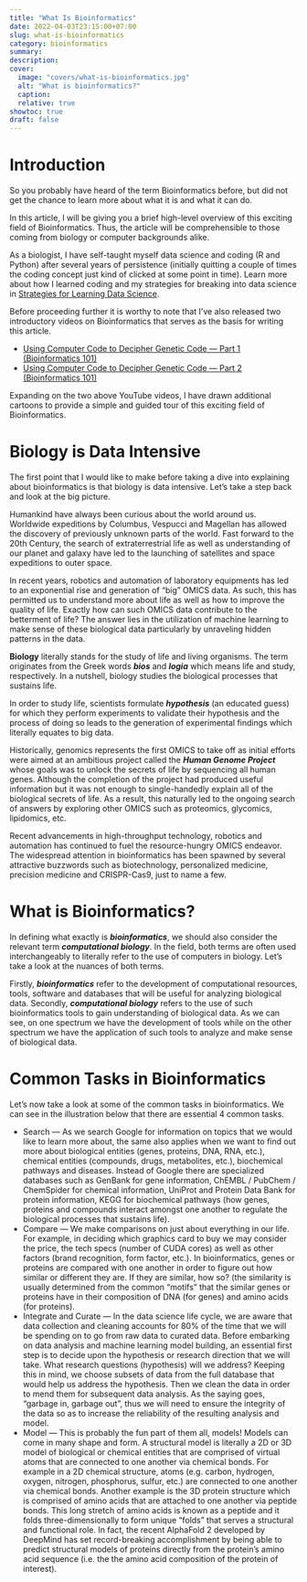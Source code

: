 ```yaml
---
title: "What Is Bioinformatics"
date: 2022-04-03T23:15:00+07:00
slug: what-is-bioinformatics
category: bioinformatics
summary:
description: 
cover:
  image: "covers/what-is-bioinformatics.jpg"
  alt: "What is bioinformatics?"
  caption: 
  relative: true
showtoc: true
draft: false
---
```


# Introduction

So you probably have heard of the term Bioinformatics before, but did not get the chance to learn more about what it is and what it can do.

In this article, I will be giving you a brief high-level overview of this exciting field of Bioinformatics. Thus, the article will be comprehensible to those coming from biology or computer backgrounds alike.

As a biologist, I have self-taught myself data science and coding (R and Python) after several years of persistence (initially quitting a couple of times the coding concept just kind of clicked at some point in time). Learn more about how I learned coding and my strategies for breaking into data science in [Strategies for Learning Data Science](https://towardsdatascience.com/strategies-for-learning-data-science-47053b58c19f).

Before proceeding further it is worthy to note that I’ve also released two introductory videos on Bioinformatics that serves as the basis for writing this article.
- [Using Computer Code to Decipher Genetic Code — Part 1 (Bioinformatics 101)](https://www.youtube.com/watch?v=p5iZxIT16KQ)
- [Using Computer Code to Decipher Genetic Code — Part 2 (Bioinformatics 101)](https://www.youtube.com/watch?v=ua08NV58Gew)

Expanding on the two above YouTube videos, I have drawn additional cartoons to provide a simple and guided tour of this exciting field of Bioinformatics.

# Biology is Data Intensive

The first point that I would like to make before taking a dive into explaining about bioinformatics is that biology is data intensive. Let’s take a step back and look at the big picture.

Humankind have always been curious about the world around us. Worldwide expeditions by Columbus, Vespucci and Magellan has allowed the discovery of previously unknown parts of the world. Fast forward to the 20th Century, the search of extraterrestrial life as well as understanding of our planet and galaxy have led to the launching of satellites and space expeditions to outer space.

In recent years, robotics and automation of laboratory equipments has led to an exponential rise and generation of “big” OMICS data. As such, this has permitted us to understand more about life as well as how to improve the quality of life. Exactly how can such OMICS data contribute to the betterment of life? The answer lies in the utilization of machine learning to make sense of these biological data particularly by unraveling hidden patterns in the data.

**Biology** literally stands for the study of life and living organisms. The term originates from the Greek words ***bios*** and ***logia*** which means life and study, respectively. In a nutshell, biology studies the biological processes that sustains life.

In order to study life, scientists formulate ***hypothesis*** (an educated guess) for which they perform experiments to validate their hypothesis and the process of doing so leads to the generation of experimental findings which literally equates to big data.

Historically, genomics represents the first OMICS to take off as initial efforts were aimed at an ambitious project called the ***Human Genome Project*** whose goals was to unlock the secrets of life by sequencing all human genes. Although the completion of the project had produced useful information but it was not enough to single-handedly explain all of the biological secrets of life. As a result, this naturally led to the ongoing search of answers by exploring other OMICS such as proteomics, glycomics, lipidomics, etc.

Recent advancements in high-throughput technology, robotics and automation has continued to fuel the resource-hungry OMICS endeavor. The widespread attention in bioinformatics has been spawned by several attractive buzzwords such as biotechnology, personalized medicine, precision medicine and CRISPR-Cas9, just to name a few.

# What is Bioinformatics?

In defining what exactly is ***bioinformatics***, we should also consider the relevant term ***computational biology***. In the field, both terms are often used interchangeably to literally refer to the use of computers in biology. Let’s take a look at the nuances of both terms.

Firstly, ***bioinformatics*** refer to the development of computational resources, tools, software and databases that will be useful for analyzing biological data. Secondly, ***computational biology*** refers to the use of such bioinformatics tools to gain understanding of biological data. As we can see, on one spectrum we have the development of tools while on the other spectrum we have the application of such tools to analyze and make sense of biological data.

# Common Tasks in Bioinformatics

Let’s now take a look at some of the common tasks in bioinformatics. We can see in the illustration below that there are essential 4 common tasks.

- Search — As we search Google for information on topics that we would like to learn more about, the same also applies when we want to find out more about biological entities (genes, proteins, DNA, RNA, etc.), chemical entities (compounds, drugs, metabolites, etc.), biochemical pathways and diseases. Instead of Google there are specialized databases such as GenBank for gene information, ChEMBL / PubChem / ChemSpider for chemical information, UniProt and Protein Data Bank for protein information, KEGG for biochemical pathways (how genes, proteins and compounds interact amongst one another to regulate the biological processes that sustains life).
- Compare — We make comparisons on just about everything in our life. For example, in deciding which graphics card to buy we may consider the price, the tech specs (number of CUDA cores) as well as other factors (brand recognition, form factor, etc.). In bioinformatics, genes or proteins are compared with one another in order to figure out how similar or different they are. If they are similar, how so? (the similarity is usually determined from the common “motifs” that the similar genes or proteins have in their composition of DNA (for genes) and amino acids (for proteins).
- Integrate and Curate — In the data science life cycle, we are aware that data collection and cleaning accounts for 80% of the time that we will be spending on to go from raw data to curated data. Before embarking on data analysis and machine learning model building, an essential first step is to decide upon the hypothesis or research direction that we will take. What research questions (hypothesis) will we address? Keeping this in mind, we choose subsets of data from the full database that would help us address the hypothesis. Then we clean the data in order to mend them for subsequent data analysis. As the saying goes, “garbage in, garbage out”, thus we will need to ensure the integrity of the data so as to increase the reliability of the resulting analysis and model.
- Model — This is probably the fun part of them all, models! Models can come in many shape and form. A structural model is literally a 2D or 3D model of biological or chemical entities that are comprised of virtual atoms that are connected to one another via chemical bonds. For example in a 2D chemical structure, atoms (e.g. carbon, hydrogen, oxygen, nitrogen, phosphorus, sulfur, etc.) are connected to one another via chemical bonds. Another example is the 3D protein structure which is comprised of amino acids that are attached to one another via peptide bonds. This long stretch of amino acids is known as a peptide and it folds three-dimensionally to form unique “folds” that serves a structural and functional role. In fact, the recent AlphaFold 2 developed by DeepMind has set record-breaking accomplishment by being able to predict structural models of proteins directly from the protein’s amino acid sequence (i.e. the the amino acid composition of the protein of interest).